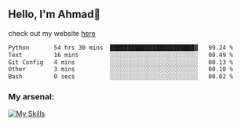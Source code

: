 
## Hello, I'm Ahmad👋

check out my website [here](https://ahmadalwi.com/)

<!--START_SECTION:waka-->

```txt
Python       54 hrs 30 mins  ████████████████████████▓   99.24 %
Text         16 mins         ░░░░░░░░░░░░░░░░░░░░░░░░░   00.49 %
Git Config   4 mins          ░░░░░░░░░░░░░░░░░░░░░░░░░   00.13 %
Other        3 mins          ░░░░░░░░░░░░░░░░░░░░░░░░░   00.10 %
Bash         0 secs          ░░░░░░░░░░░░░░░░░░░░░░░░░   00.02 %
```

<!--END_SECTION:waka-->

### My arsenal:

[![My Skills](https://skillicons.dev/icons?i=js,ts,py,go,react,nextjs,svelte,nodejs,django,tailwind,html,css,sass,firebase,mongodb,postgres,mysql,redis,git,github,docker,vscode,figma,godot)](https://skillicons.dev)
